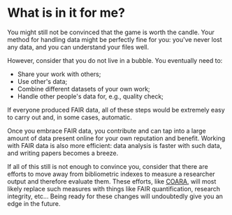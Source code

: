 # What is in it for me?

You might still not be convinced that the game is worth the candle.
Your method for handling data might be perfectly fine for you: you've never lost any data, and you can understand your files well.

However, consider that you do not live in a bubble.
You eventually need to:
- Share your work with others;
- Use other's data;
- Combine different datasets of your own work;
- Handle other people's data for, e.g., quality check;

If everyone produced FAIR data, all of these steps would be extremely easy to carry out and, in some cases, automatic.

Once you embrace FAIR data, you contribute and can tap into a large amount of data present online for your own reputation and benefit.
Working with FAIR data is also more efficient: data analysis is faster with such data, and writing papers becomes a breeze.

If all of this still is not enough to convince you, consider that there are efforts to move away from bibliometric indexes to measure a researcher output and therefore evaluate them.
These efforts, like [COARA](https://coara.eu/), will most likely replace such measures with things like FAIR quantification, research integrity, etc...
Being ready for these changes will undoubtedly give you an edge in the future.

